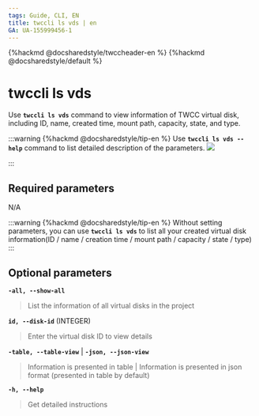 ```yaml
---
tags: Guide, CLI, EN
title: twccli ls vds | en
GA: UA-155999456-1
---
```


{%hackmd @docsharedstyle/twccheader-en %}
{%hackmd @docsharedstyle/default %}

# twccli ls vds

Use **`twccli ls vds`** command to view information of TWCC virtual disk, including ID, name, created time, mount path, capacity, state, and type.

:::warning
{%hackmd @docsharedstyle/tip-en %}
Use **`twccli ls vds --help`** command to list detailed description of the parameters.
![](https://cos.twcc.ai/SYS-MANUAL/uploads/upload_09a6551d918cdf2adf9b2ae665c9347d.png)

:::



## Required parameters

N/A

:::warning
{%hackmd @docsharedstyle/tip-en %}
Without setting parameters, you can use **`twccli ls vds`** to list all your created virtual disk information(ID / name / creation time / mount path / capacity / state / type)
:::

## Optional parameters

**`-all, --show-all`**
> List the information of all virtual disks in the project

**`id, --disk-id`** (INTEGER)
> Enter the virtual disk ID to view details

**`-table, --table-view`** | **`-json, --json-view`**
> Information is presented in table | Information is presented in json format (presented in table by default)

**`-h, --help`**
> Get detailed instructions
